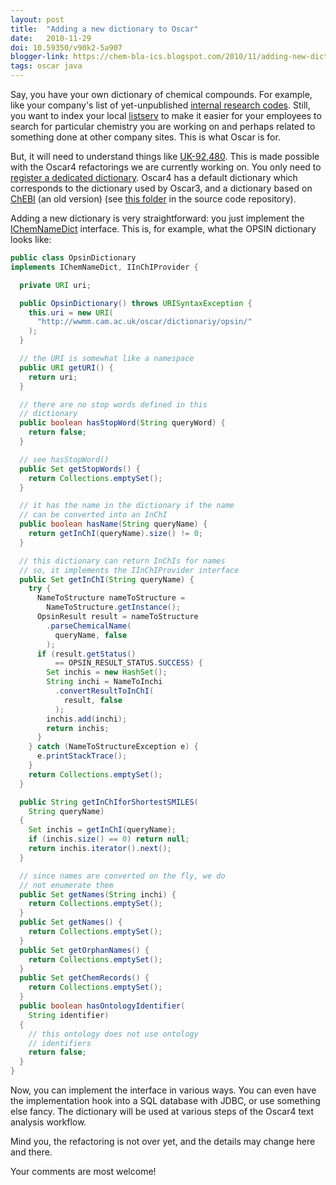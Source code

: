 ```yaml
---
layout: post
title:  "Adding a new dictionary to Oscar"
date:   2010-11-29
doi: 10.59350/v90k2-5a907
blogger-link: https://chem-bla-ics.blogspot.com/2010/11/adding-new-dictionary-to-oscar.html
tags: oscar java
---
```


Say, you have your own dictionary of chemical compounds. For example, like your company's list of yet-unpublished
[internal research codes](http://chembl.blogspot.com/2010/08/research-code-to-company-name-mapping.html). Still,
you want to index your local [listserv](http://en.wikipedia.org/wiki/LISTSERV) to make it easier for your
employees to search for particular chemistry you are working on and perhaps related to something done at
other company sites. This is what Oscar is for.

But, it will need to understand things like [UK-92,480](http://chembl.blogspot.com/p/research-code-stems.html).
This is made possible with the Oscar4 refactorings we are currently working on. You only need to
[register a dedicated dictionary](http://chem-bla-ics.blogspot.com/2010/10/oscar4-java-api-chemical-name.html).
Oscar4 has a default dictionary which corresponds to the dictionary used by Oscar3, and a dictionary based on
[ChEBI](http://www.ebi.ac.uk/chebi/) (an old version) (see [this folder](http://bitbucket.org/wwmm/oscar4/src/247b8deef001/oscar4-chemnamedict/src/main/java/uk/ac/cam/ch/wwmm/oscar/chemnamedict/core/)
in the source code repository).

Adding a new dictionary is very straightforward: you just implement the [IChemNameDict](http://bitbucket.org/wwmm/oscar4/src/247b8deef001/oscar4-chemnamedict/src/main/java/uk/ac/cam/ch/wwmm/oscar/chemnamedict/IChemNameDict.java)
interface. This is, for example, what the OPSIN dictionary looks like:

```java
public class OpsinDictionary
implements IChemNameDict, IInChIProvider {

  private URI uri;

  public OpsinDictionary() throws URISyntaxException {
    this.uri = new URI(
      "http://wwmm.cam.ac.uk/oscar/dictionariy/opsin/"
    );
  }

  // the URI is somewhat like a namespace
  public URI getURI() {
    return uri;
  }

  // there are no stop words defined in this
  // dictionary
  public boolean hasStopWord(String queryWord) {
    return false;
  }

  // see hasStopWord()
  public Set getStopWords() {
    return Collections.emptySet();
  }

  // it has the name in the dictionary if the name
  // can be converted into an InChI
  public boolean hasName(String queryName) {
    return getInChI(queryName).size() != 0;
  }

  // this dictionary can return InChIs for names
  // so, it implements the IInChIProvider interface
  public Set getInChI(String queryName) {
    try {
      NameToStructure nameToStructure =
        NameToStructure.getInstance();
      OpsinResult result = nameToStructure
        .parseChemicalName(
          queryName, false
        );
      if (result.getStatus()
          == OPSIN_RESULT_STATUS.SUCCESS) {
        Set inchis = new HashSet();
        String inchi = NameToInchi
          .convertResultToInChI(
            result, false
          );
        inchis.add(inchi);
        return inchis;
      }
    } catch (NameToStructureException e) {
      e.printStackTrace();   
    }
    return Collections.emptySet();
  }

  public String getInChIforShortestSMILES(
    String queryName)
  {
    Set inchis = getInChI(queryName);
    if (inchis.size() == 0) return null;
    return inchis.iterator().next();
  }

  // since names are converted on the fly, we do
  // not enumerate them
  public Set getNames(String inchi) {
    return Collections.emptySet();
  }
  public Set getNames() {
    return Collections.emptySet();
  }
  public Set getOrphanNames() {
    return Collections.emptySet();
  }
  public Set getChemRecords() {
    return Collections.emptySet();
  }
  public boolean hasOntologyIdentifier(
    String identifier)
  {
    // this ontology does not use ontology
    // identifiers
    return false;
  }
}
```

Now, you can implement the interface in various ways. You can even have the implementation hook into a SQL database
with JDBC, or use something else fancy. The dictionary will be used at various steps of the Oscar4 text analysis
workflow.

Mind you, the refactoring is not over yet, and the details may change here and there.

Your comments are most welcome!
